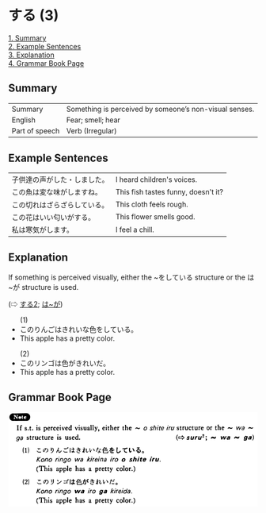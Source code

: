 # する (3)

[1. Summary](#summary)<br>
[2. Example Sentences](#example-sentences)<br>
[3. Explanation](#explanation)<br>
[4. Grammar Book Page](#grammar-book-page)<br>


## Summary

<table><tr>   <td>Summary</td>   <td>Something is perceived by someone’s non-visual senses.</td></tr><tr>   <td>English</td>   <td>Fear; smell; hear</td></tr><tr>   <td>Part of speech</td>   <td>Verb (Irregular)</td></tr></table>

## Example Sentences

<table><tr>   <td>子供達の声がした・しました。</td>   <td>I heard children's voices.</td></tr><tr>   <td>この魚は変な味がしますね。</td>   <td>This fish tastes funny, doesn't it?</td></tr><tr>   <td>この切れはざらざらしている。</td>   <td>This cloth feels rough.</td></tr><tr>   <td>この花はいい匂いがする。</td>   <td>This flower smells good.</td></tr><tr>   <td>私は寒気がします。</td>   <td>I feel a chill.</td></tr></table>

## Explanation

<p>If something is perceived visually, either the ~を<span class="cloze">している</span> structure or the は~が structure is used.</p>   <p>(⇨ <a href="#㊦ する (2)">する2</a>; <a href="#㊦ は～が">は~が</a>)</p>  <ul>(1)  <li>このりんごはきれいな色を<span class="cloze">している</span>。</li> <li>This apple has a pretty color.</li> </ul>  <ul>(2)  <li>このリンゴは色がきれいだ。</li> <li>This apple has a pretty color.</li> </ul>

## Grammar Book Page

![](../img/Basicする3.png)

